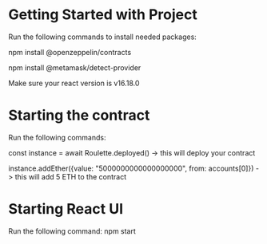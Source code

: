 # Getting Started with Project

Run the following commands to install needed packages:

  npm install @openzeppelin/contracts
  
  npm install @metamask/detect-provider

Make sure your react version is v16.18.0

# Starting the contract

  Run the following commands:
  
  const instance = await Roulette.deployed() -> this will deploy your contract
  
  instance.addEther({value: "5000000000000000000", from: accounts[0]}) -> this will add 5 ETH to the contract 
  
# Starting React UI

  Run the following command:
  npm start

